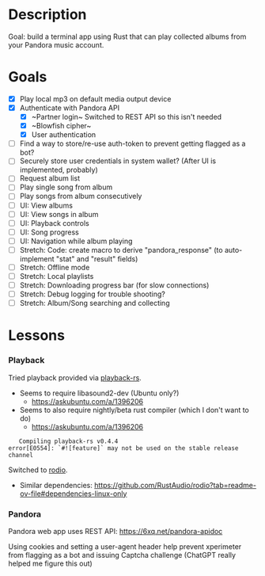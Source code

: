 # Description
Goal: build a terminal app using Rust that can play collected albums from your Pandora music account.

# Goals
 - [x] Play local mp3 on default media output device
 - [x] Authenticate with Pandora API
   - [x] ~Partner login~ Switched to REST API so this isn't needed
   - [x] ~Blowfish cipher~
   - [x] User authentication
 - [ ] Find a way to store/re-use auth-token to prevent getting flagged as a bot?
 - [ ] Securely store user credentials in system wallet? (After UI is implemented, probably)
 - [ ] Request album list
 - [ ] Play single song from album
 - [ ] Play songs from album consecutively
 - [ ] UI: View albums
 - [ ] UI: View songs in album
 - [ ] UI: Playback controls 
 - [ ] UI: Song progress
 - [ ] UI: Navigation while album playing
 - [ ] Stretch: Code: create macro to derive "pandora_response" (to auto-implement "stat" and "result" fields)
 - [ ] Stretch: Offline mode
 - [ ] Stretch: Local playlists
 - [ ] Stretch: Downloading progress bar (for slow connections)
 - [ ] Stretch: Debug logging for trouble shooting?
 - [ ] Stretch: Album/Song searching and collecting

# Lessons
### Playback
Tried playback provided via [playback-rs](https://crates.io/crates/playback-rs/0.4.4).
 - Seems to require libasound2-dev (Ubuntu only?)
   - https://askubuntu.com/a/1396206
 - Seems to also require nightly/beta rust compiler (which I don't want to do)
   - https://askubuntu.com/a/1396206
```
   Compiling playback-rs v0.4.4
error[E0554]: `#![feature]` may not be used on the stable release channel
```

Switched to [rodio](https://crates.io/crates/rodio).
 - Similar dependencies: https://github.com/RustAudio/rodio?tab=readme-ov-file#dependencies-linux-only

### Pandora
Pandora web app uses REST API: https://6xq.net/pandora-apidoc

Using cookies and setting a user-agent header help prevent xperimeter from flagging as a bot and issuing Captcha challenge
(ChatGPT really helped me figure this out)